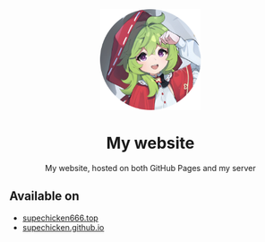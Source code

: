<div align="center">
  <img height="180" width="180" src="img/icon/512.png" alt="avator" />
  <h1>My website</h1>
  <p>My website, hosted on both GitHub Pages and my server</p>
</div>

## Available on
- [supechicken666.top](https://supechicken666.top)
- [supechicken.github.io](https://supechicken.github.io)
